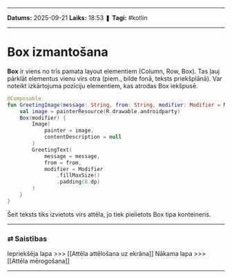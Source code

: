 ___

**Datums:** 2025-09-21
**Laiks:** 18:53
❚ **Tagi:** #kotlin 

---
# Box izmantošana

**Box** ir viens no trīs pamata layout elementiem (Column, Row, Box). Tas ļauj pārklāt elementus vienu virs otra (piem., bilde fonā, teksts priekšplānā).  Var noteikt izkārtojuma pozīciju elementiem, kas atrodas Box iekšpusē.

```kotlin
@Composable
fun GreetingImage(message: String, from: String, modifier: Modifier = Modifier) {
    val image = painterResource(R.drawable.androidparty)
    Box(modifier) {
        Image(
            painter = image,
            contentDescription = null
        )
        GreetingText(
            message = message,
            from = from,
            modifier = Modifier
                .fillMaxSize()
                .padding(8.dp)
        )
    }
}
```

Šeit teksts tiks izvietots virs attēla, jo tiek pielietots Box tipa konteineris.

---
### ⇄ Saistības

Iepriekšēja lapa >>> [[Attēla attēlošana uz ekrāna]]
Nākama lapa >>> [[Attēla mērogošana]]

---